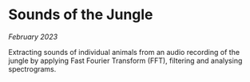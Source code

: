 # Sounds of the Jungle
_February 2023_

Extracting sounds of individual animals from an audio recording of the jungle by applying Fast Fourier Transform (FFT), filtering and analysing spectrograms.
